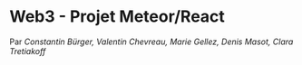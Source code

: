 # Web3 - Projet Meteor/React
Par *Constantin Bürger, Valentin Chevreau, Marie Gellez, Denis Masot, Clara Tretiakoff*
